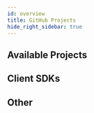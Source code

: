 ```yaml
---
id: overview
title: GitHub Projects
hide_right_sidebar: true
---
```


## Available Projects

<CardsWrapper>
  <SimpleTextCard
    icon="img/github.svg"
    iconDark="img/github-dark.svg"
    overlay="The primary source code for the Diem project"
    title="Diem Core"
    to="https://github.com/libra/libra"
  />
  <SimpleTextCard
    icon="img/github.svg"
    iconDark="img/github-dark.svg"
    overlay="The primary source code for the DIPS Project"
    title="Diem Improvement Protocol"
    to="https://github.com/libra/lip"
  />
</CardsWrapper>

## Client SDKs

<CardsWrapper>
  <SimpleTextCard
    icon="img/github.svg"
    iconDark="img/github-dark.svg"
    title="Python SDK"
    to="https://github.com/libra/client-sdk-python"
  />
  <SimpleTextCard
    icon="img/github.svg"
    iconDark="img/github-dark.svg"
    title="Java SDK"
    to="https://github.com/libra/client-sdk-java"
  />
  <SimpleTextCard
    icon="img/github.svg"
    iconDark="img/github-dark.svg"
    title="Go SDK"
    to="https://github.com/libra/client-sdk-go"
  />
</CardsWrapper>

## Other

<CardsWrapper>
  <SimpleTextCard
    icon="img/github.svg"
    iconDark="img/github-dark.svg"
    title="Off-Chain Reference"
    to="https://github.com/libra/off-chain-reference"
  />
  <SimpleTextCard
    icon="img/github.svg"
    iconDark="img/github-dark.svg"
    overlay="Binary Canonical Serializer"
    title="BCS"
    to="https://github.com/libra/bcs"
  />
  <SimpleTextCard
    icon="img/github.svg"
    iconDark="img/github-dark.svg"
    title="Rosetta Proxy"
    to="https://github.com/libra/rosetta-proxy"
  />
</CardsWrapper>
